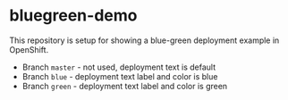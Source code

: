 # bluegreen-demo
This repository is setup for showing a blue-green deployment example in OpenShift.
* Branch `master` - not used, deployment text is default
* Branch `blue` - deployment text label and color is blue
* Branch `green` - deployment text label and color is green